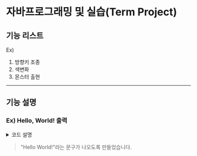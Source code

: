 # 자바프로그래밍 및 실습(Term Project)

## 기능 리스트
Ex)
1. 방향키 조종
2. 색변화
3. 몬스터 출현
---
## 기능 설명

### Ex) Hello, World! 출력
<details>
  <summary>코드 설명</summary>
  <div>
    
  ```Java
    public class HelloWorldApp {
    	public static void main(String[] args) {
	  	System.out.println("Hello World!");
	}
}
  ```
> `HelloWorldApp` 이라는 class에서 "Hello World!"를 출력하게 만들었습니다

  </div>
  </details>

> "Hello World!"라는 문구가 나오도록 만들었습니다.
